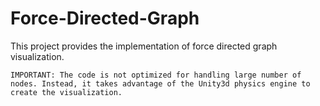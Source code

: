 # Force-Directed-Graph

This project provides the implementation of force directed graph visualization.

` IMPORTANT: The code is not optimized for handling large number of nodes. Instead, it takes advantage of the Unity3d physics engine to create the visualization. `
